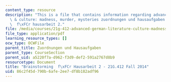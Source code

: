 ```yaml
---
content_type: resource
description: "This is a file that contains information regarding advanced german literature\
  \ & culture: madness, murder, mysteries zuordnungen und hausaufgaben brainstorming\
  \  f\xFCr hausarbeit 2."
file: /media/courses/21g-412-advanced-german-literature-culture-madness-murder-mysteries-fall-2014/86c2f45d790b6afe2ee7df8b182adf96_MIT21G_412F14_brainstorming.pdf
file_type: application/pdf
learning_resource_types: []
ocw_type: OCWFile
parent_title: Zuordnungen und Hausaufgaben
parent_type: CourseSection
parent_uid: a5220f7a-d962-f3d9-def2-591a2767d8b9
resourcetype: Document
title: "Brainstorming  f\xFCr Hausarbeit 2 - 21G.412 Fall 2014"
uid: 86c2f45d-790b-6afe-2ee7-df8b182adf96
---
```

